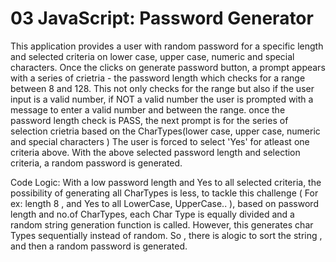 # 03 JavaScript: Password Generator

This application provides a user with random password for a specific length and selected criteria on lower case, upper case, numeric and special characters.
Once the clicks on generate password button, a prompt appears with a series of crietria - the password length which checks for a range between 8 and 128. This not only checks for the range but also if the user input is a valid number, if NOT  a valid number the user is prompted with a message to enter a valid number and between the range.
once the password length check is PASS, the next prompt is for the series of selection crietria based on the CharTypes(lower case, upper case, numeric and special characters )
The user is forced to select 'Yes' for atleast one criteria above.
With the above selected password length and selection criteria, a random password is generated.

Code Logic:
With a low password length and Yes to all selected criteria, the possibility of generating all CharTypes is less, to tackle this challenge ( For ex: length 8 , and Yes to all LowerCase, UpperCase.. ), based on password length and no.of CharTypes,
each Char Type is equally divided and a random string generation function is called. However, this generates char Types sequentially instead of random. So , there is alogic to sort the string , and then a random password is generated.


